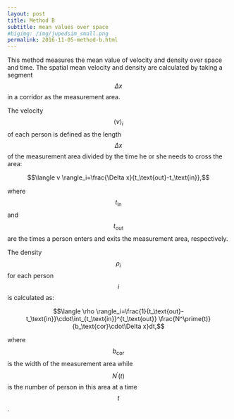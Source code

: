```yaml
---
layout: post
title: Method B 
subtitle: mean values over space
#bigimg: /img/jupedsim_small.png
permalink: 2016-11-05-method-b.html
---
```



This method measures the mean value of velocity and density
over space and time. The spatial mean velocity and density are
calculated by taking a segment  $$\Delta x$$ in a corridor as the
measurement area. 

The velocity  $$\langle v \rangle_i$$ of each person
is defined as the length  $$\Delta x$$ of the measurement area divided
by the time he or she needs to cross the area:

$$\langle v \rangle_i=\frac{\Delta x}{t_\text{out}-t_\text{in}},$$

where  $$t_\text{in}$$ and  $$t_\text{out}$$ are the times a person enters 
and exits the measurement area, respectively.

The density  $$\rho_i$$ for each person $$i$$ is calculated as:

$$\langle \rho \rangle_i=\frac{1}{t_\text{out}-t_\text{in}}\cdot\int_{t_\text{in}}^{t_\text{out}} \frac{N^\prime(t)}{b_\text{cor}\cdot\Delta x}dt,$$

where  $$b_\text{cor}$$ is the width of the measurement area while  $$N^\prime(t)$$ is the number of person in this area at a time  $$t$$.

